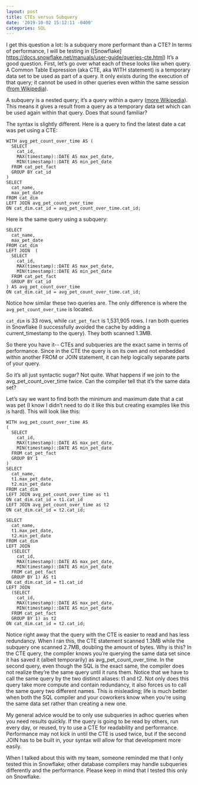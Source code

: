 ```yaml
---
layout: post
title: CTEs versus Subquery
date: '2019-10-02 15:12:11 -0400'
categories: SQL
---
```

I get this question a lot: Is a subquery more performant than a CTE? 
In terms of performance, I will be testing in ([Snowflake] https://docs.snowflake.net/manuals/user-guide/queries-cte.html)
It’s a good question. First, let’s go over what each of these looks like when query. A Common Table Expression  (aka CTE, aka WITH statement) is a temporary data set to be used as part of a query. It only exists during the execution of that query; it cannot be used in other queries even within the same session ([from Wikipedia](https://en.wikipedia.org/wiki/Hierarchical_and_recursive_queries_in_SQL#Common_table_expression)).

A subquery is a nested query; it’s a query within a query ([more Wikipedia](https://en.wikipedia.org/wiki/SQL_syntax#Subqueries)). This means it gives a result from a query as a temporary data set which can be used again within that query. Does that sound familiar?

The syntax is slightly different. Here is a query to find the latest date a cat was pet using a CTE:

```
WITH avg_pet_count_over_time AS (
  SELECT
  	cat_id, 
  	MAX(timestamp)::DATE AS max_pet_date,
    MIN(timestamp)::DATE AS min_pet_date 
  FROM cat_pet_fact
  GROUP BY cat_id
)
SELECT 
  cat_name, 
  max_pet_date 
FROM cat_dim
LEFT JOIN avg_pet_count_over_time
ON cat_dim.cat_id = avg_pet_count_over_time.cat_id;
```

Here is the same query using a subquery:

```
SELECT 
  cat_name, 
  max_pet_date 
FROM cat_dim
LEFT JOIN  (
  SELECT
  	cat_id, 
  	MAX(timestamp)::DATE AS max_pet_date,
    MIN(timestamp)::DATE AS min_pet_date 
  FROM cat_pet_fact
  GROUP BY cat_id
) AS avg_pet_count_over_time
ON cat_dim.cat_id = avg_pet_count_over_time.cat_id;
```

Notice how similar these two queries are. The only difference is where the `avg_pet_count_over_time` is located. 

`cat_dim` is 33 rows, while `cat_pet_fact` is 1,531,905 rows. I ran both queries in Snowflake (I successfully avoided the cache by adding a current_timestamp to the query). They both scanned 1.3MB.

So there you have it-- CTEs and subqueries are the exact same in terms of performance. Since in the CTE the query is on its own and not embedded within another FROM or JOIN statement, it can help logically separate parts of your query. 

So it’s all just syntactic sugar? Not quite. What happens if we join to the avg_pet_count_over_time twice. Can the compiler tell that it’s the same data set?

Let’s say we want to find both the minimum and maximum date that a cat was pet (I know I didn’t need to do it like this but creating examples like this is hard). This will look like this:
```
WITH avg_pet_count_over_time AS 
(
  SELECT 
    cat_id, 
    MAX(timestamp)::DATE AS max_pet_date, 
    MIN(timestamp)::DATE AS min_pet_date 
  FROM cat_pet_fact
  GROUP BY 1
)
SELECT 
  cat_name,
  t1.max_pet_date,
  t2.min_pet_date
FROM cat_dim
LEFT JOIN avg_pet_count_over_time as t1
ON cat_dim.cat_id = t1.cat_id
LEFT JOIN avg_pet_count_over_time as t2
ON cat_dim.cat_id = t2.cat_id;
```

```
SELECT 
  cat_name,
  t1.max_pet_date,
  t2.min_pet_date 
FROM cat_dim
LEFT JOIN 
  (SELECT 
    cat_id, 
    MAX(timestamp)::DATE AS max_pet_date,
    MIN(timestamp)::DATE AS min_pet_date
  FROM cat_pet_fact
  GROUP BY 1) AS t1
ON cat_dim.cat_id = t1.cat_id
LEFT JOIN 
  (SELECT 
    cat_id,
    MAX(timestamp)::DATE AS max_pet_date,
    MIN(timestamp)::DATE AS min_pet_date
  FROM cat_pet_fact
  GROUP BY 1) as t2
ON cat_dim.cat_id = t2.cat_id;
```

Notice right away that the query with the CTE is easier to read and has less redundancy. When I ran this, the CTE statement scanned 1.3MB while the subquery one scanned 2.7MB, doubling the amount of bytes.  Why is this? In the CTE query, the compiler knows you’re querying the same data set since it has saved it (albeit temporarily) as avg_pet_count_over_time. In the second query, even though the SQL is the exact same, the compiler does not realize they’re the same query until it runs them. Notice that we have to call the same query by the two distinct aliases: t1 and t2. Not only does this query take more compute and contain redundancy, it also forces us to call the same query two different names. This is misleading; life is much better when both the SQL compiler and your coworkers know when you’re using the same data set rather than creating a new one. 

My general advice would be to only use subqueries in adhoc queries when you need results quickly. If the query is going to be read by others, run every day, or reused, try to use a CTE for readability and performance. Performance may not kick in until the CTE is used twice, but if the second JOIN has to be built in, your syntax will allow for that development more easily. 

When I talked about this with my team, someone reminded me that I only tested this in Snowflake; other database compilers may handle subqueries differently and the performance. Please keep in mind that I tested this only on Snowflake.

